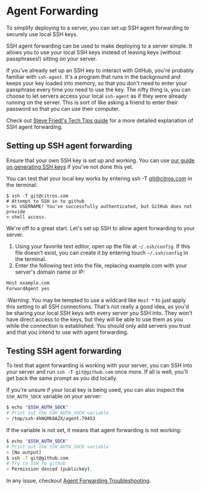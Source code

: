 # Agent Forwarding

To simplify deploying to a server, you can set up SSH agent forwarding to securely use local SSH keys.

SSH agent forwarding can be used to make deploying to a server simple. It allows you to use your local SSH keys instead of leaving keys (without passphrases!) sitting on your server.

If you've already set up an SSH key to interact with GitHub, you're probably familiar with `ssh-agent`. It's a program that runs in the background and keeps your key loaded into memory, so that you don't need to enter your passphrase every time you need to use the key. The nifty thing is, you can choose to let servers access your local `ssh-agent` as if they were already running on the server. This is sort of like asking a friend to enter their password so that you can use their computer.

Check out [Steve Friedl's Tech Tips guide](http://www.unixwiz.net/techtips/ssh-agent-forwarding.html) for a more detailed explanation of SSH agent forwarding.

## Setting up SSH agent forwarding
Ensure that your own SSH key is set up and working. You can use [our guide on generating SSH keys](/docs/authentication/ssh/ssh_generate_key.md) if you've not done this yet.

You can test that your local key works by entering ssh -T git@citros.com in the terminal:

    $ ssh -T git@citros.com
    # Attempt to SSH in to github
    > Hi USERNAME! You've successfully authenticated, but GitHub does not provide
    > shell access.

We're off to a great start. Let's set up SSH to allow agent forwarding to your server.
1. Using your favorite text editor, open up the file at `~/.ssh/config`. If this file doesn't exist, you can create it by entering touch `~/.ssh/config` in the terminal.
2. Enter the following text into the file, replacing example.com with your server's domain name or IP:

```bash
Host example.com
ForwardAgent yes
```

 :Warning: You may be tempted to use a wildcard like `Host *` to just apply this setting to all SSH connections. That's not really a good idea, as you'd be sharing your local SSH keys with every server you SSH into. They won't have direct access to the keys, but they will be able to use them as you while the connection is established. You should only add servers you trust and that you intend to use with agent forwarding.

## Testing SSH agent forwarding

To test that agent forwarding is working with your server, you can SSH into your server and run `ssh -T git@github.com` once more. If all is well, you'll get back the same prompt as you did locally.

If you're unsure if your local key is being used, you can also inspect the `SSH_AUTH_SOCK` variable on your server:

```bash
$ echo "$SSH_AUTH_SOCK"
# Print out the SSH_AUTH_SOCK variable
> /tmp/ssh-4hNGMk8AZX/agent.79453
```
If the variable is not set, it means that agent forwarding is not working:

```bash 
$ echo "$SSH_AUTH_SOCK"
# Print out the SSH_AUTH_SOCK variable
> [No output]
$ ssh -T git@github.com
# Try to SSH to github
> Permission denied (publickey).
```

In any issue, checkout [Agent Forwarding Troubleshooting](/docs/authentication/troubleshooting/ts_agent_forwarding.md).
